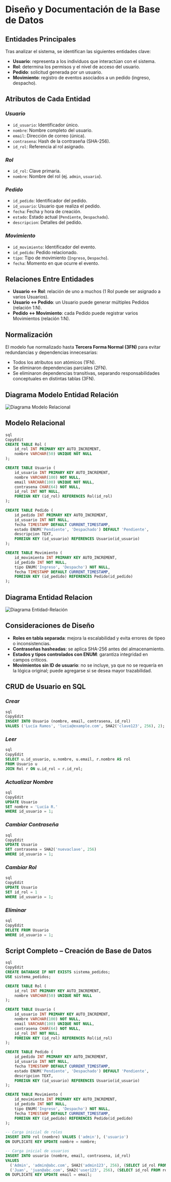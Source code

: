 # Diseño y Documentación de la Base de Datos

## Entidades Principales

Tras analizar el sistema, se identifican las siguientes entidades clave:

- **Usuario**: representa a los individuos que interactúan con el sistema.
- **Rol**: determina los permisos y el nivel de acceso del usuario.
- **Pedido**: solicitud generada por un usuario.
- **Movimiento**: registro de eventos asociados a un pedido (ingreso, despacho).

## Atributos de Cada Entidad

### *Usuario*

- `id_usuario`: Identificador único.
- `nombre`: Nombre completo del usuario.
- `email`: Dirección de correo (única).
- `contrasena`: Hash de la contraseña (SHA-256).
- `id_rol`: Referencia al rol asignado.

### *Rol*

- `id_rol`: Clave primaria.
- `nombre`: Nombre del rol (ej. `admin`, `usuario`).

### *Pedido*

- `id_pedido`: Identificador del pedido.
- `id_usuario`: Usuario que realiza el pedido.
- `fecha`: Fecha y hora de creación.
- `estado`: Estado actual (`Pendiente`, `Despachado`).
- `descripcion`: Detalles del pedido.

### *Movimiento*

- `id_movimiento`: Identificador del evento.
- `id_pedido`: Pedido relacionado.
- `tipo`: Tipo de movimiento (`Ingreso`, `Despacho`).
- `fecha`: Momento en que ocurre el evento.

## Relaciones Entre Entidades

- **Usuario ↔ Rol**: relación de uno a muchos (1 Rol puede ser asignado a varios Usuarios).
- **Usuario ↔ Pedido**: un Usuario puede generar múltiples Pedidos (relación 1:N).
- **Pedido ↔ Movimiento**: cada Pedido puede registrar varios Movimientos (relación 1:N).

## Normalización

El modelo fue normalizado hasta **Tercera Forma Normal (3FN)** para evitar redundancias y dependencias innecesarias:

- Todos los atributos son atómicos (1FN).
- Se eliminaron dependencias parciales (2FN).
- Se eliminaron dependencias transitivas, separando responsabilidades conceptuales en distintas tablas (3FN).

## Diagrama Modelo Entidad Relación

![Diagrama Modelo Relacional](diagrams/DiagramaModeloRelacional.drawio.svg)

## Modelo Relacional

```sql
sql
CopyEdit
CREATE TABLE Rol (
    id_rol INT PRIMARY KEY AUTO_INCREMENT,
    nombre VARCHAR(50) UNIQUE NOT NULL
);

CREATE TABLE Usuario (
    id_usuario INT PRIMARY KEY AUTO_INCREMENT,
    nombre VARCHAR(100) NOT NULL,
    email VARCHAR(100) UNIQUE NOT NULL,
    contrasena CHAR(64) NOT NULL,
    id_rol INT NOT NULL,
    FOREIGN KEY (id_rol) REFERENCES Rol(id_rol)
);

CREATE TABLE Pedido (
    id_pedido INT PRIMARY KEY AUTO_INCREMENT,
    id_usuario INT NOT NULL,
    fecha TIMESTAMP DEFAULT CURRENT_TIMESTAMP,
    estado ENUM('Pendiente', 'Despachado') DEFAULT 'Pendiente',
    descripcion TEXT,
    FOREIGN KEY (id_usuario) REFERENCES Usuario(id_usuario)
);

CREATE TABLE Movimiento (
    id_movimiento INT PRIMARY KEY AUTO_INCREMENT,
    id_pedido INT NOT NULL,
    tipo ENUM('Ingreso', 'Despacho') NOT NULL,
    fecha TIMESTAMP DEFAULT CURRENT_TIMESTAMP,
    FOREIGN KEY (id_pedido) REFERENCES Pedido(id_pedido)
);
```

## Diagrama Entidad Relacion

![Diagrama Entidad-Relación](diagrams/DiagramaER.drawio.svg)

## Consideraciones de Diseño

- **Roles en tabla separada**: mejora la escalabilidad y evita errores de tipeo o inconsistencias.
- **Contraseñas hasheadas**: se aplica SHA-256 antes del almacenamiento.
- **Estados y tipos controlados con ENUM**: garantiza integridad en campos críticos.
- **Movimientos sin ID de usuario**: no se incluye, ya que no se requería en la lógica original; puede agregarse si se desea mayor trazabilidad.

## CRUD de Usuario en SQL

### *Crear*

```sql
sql
CopyEdit
INSERT INTO Usuario (nombre, email, contrasena, id_rol)
VALUES ('Lucía Ramos', 'lucia@example.com', SHA2('clave123', 256), 2);

```

### *Leer*

```sql
sql
CopyEdit
SELECT u.id_usuario, u.nombre, u.email, r.nombre AS rol
FROM Usuario u
JOIN Rol r ON u.id_rol = r.id_rol;
```

### *Actualizar Nombre*

```sql
sql
CopyEdit
UPDATE Usuario
SET nombre = 'Lucía R.'
WHERE id_usuario = 1;
```

### *Cambiar Contraseña*

```sql
sql
CopyEdit
UPDATE Usuario
SET contrasena = SHA2('nuevaclave', 256)
WHERE id_usuario = 1;
```

### *Cambiar Rol*

```sql
sql
CopyEdit
UPDATE Usuario
SET id_rol = 1
WHERE id_usuario = 1;
```

### *Eliminar*

```sql
sql
CopyEdit
DELETE FROM Usuario
WHERE id_usuario = 1;
```

## Script Completo – Creación de Base de Datos

```sql
sql
CopyEdit
CREATE DATABASE IF NOT EXISTS sistema_pedidos;
USE sistema_pedidos;

CREATE TABLE Rol (
    id_rol INT PRIMARY KEY AUTO_INCREMENT,
    nombre VARCHAR(50) UNIQUE NOT NULL
);

CREATE TABLE Usuario (
    id_usuario INT PRIMARY KEY AUTO_INCREMENT,
    nombre VARCHAR(100) NOT NULL,
    email VARCHAR(100) UNIQUE NOT NULL,
    contrasena CHAR(64) NOT NULL,
    id_rol INT NOT NULL,
    FOREIGN KEY (id_rol) REFERENCES Rol(id_rol)
);

CREATE TABLE Pedido (
    id_pedido INT PRIMARY KEY AUTO_INCREMENT,
    id_usuario INT NOT NULL,
    fecha TIMESTAMP DEFAULT CURRENT_TIMESTAMP,
    estado ENUM('Pendiente', 'Despachado') DEFAULT 'Pendiente',
    descripcion TEXT,
    FOREIGN KEY (id_usuario) REFERENCES Usuario(id_usuario)
);

CREATE TABLE Movimiento (
    id_movimiento INT PRIMARY KEY AUTO_INCREMENT,
    id_pedido INT NOT NULL,
    tipo ENUM('Ingreso', 'Despacho') NOT NULL,
    fecha TIMESTAMP DEFAULT CURRENT_TIMESTAMP,
    FOREIGN KEY (id_pedido) REFERENCES Pedido(id_pedido)
);

-- Carga inicial de roles
INSERT INTO rol (nombre) VALUES ('admin'), ('usuario')
ON DUPLICATE KEY UPDATE nombre = nombre;

-- Carga inicial de usuarios
INSERT INTO usuario (nombre, email, contrasena, id_rol)
VALUES 
  ('Admin', 'admin@abc.com', SHA2('admin123', 256), (SELECT id_rol FROM rol WHERE nombre = 'admin')),
  ('Juan', 'juan@abc.com', SHA2('user123', 256), (SELECT id_rol FROM rol WHERE nombre = 'usuario'))
ON DUPLICATE KEY UPDATE email = email;
```